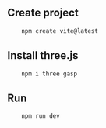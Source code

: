 

## Create project
```bash
    npm create vite@latest
```

## Install three.js
```bash
    npm i three gasp
```
## Run
```bash
    npm run dev
```
